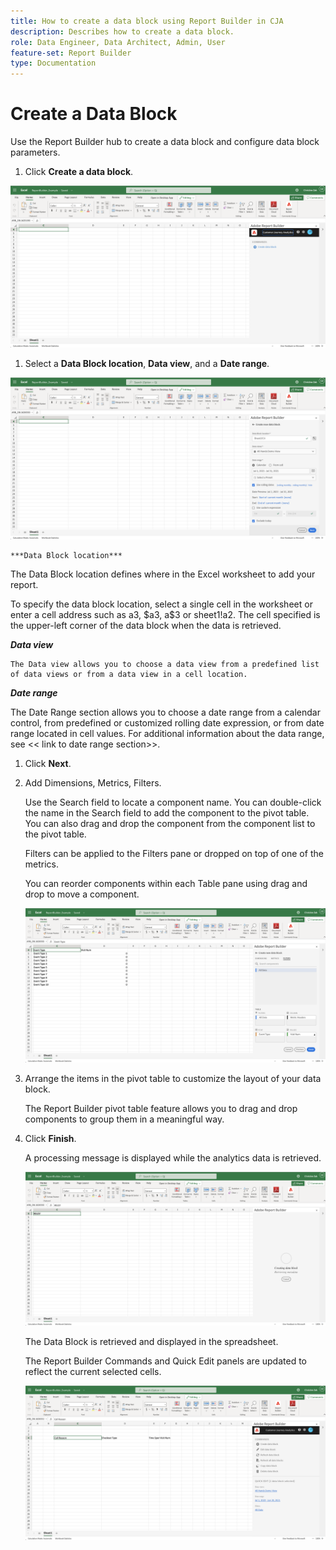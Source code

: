 ```yaml
---
title: How to create a data block using Report Builder in CJA
description: Describes how to create a data block.
role: Data Engineer, Data Architect, Admin, User
feature-set: Report Builder
type: Documentation
---
```


# Create a Data Block

Use the Report Builder hub to create a data block and configure data block parameters.

1.  Click **Create a data block**.

   ![image file](./assets/create_data_block.png)

1.  Select a **Data Block location**, **Data view**, and a **Date range**.

   ![image file](./assets/create_data_block2.png)

    ***Data Block location***

   The Data Block location defines where in the Excel worksheet to add your report.

   To specify the data block location, select a single cell in the worksheet or enter a cell address such as a3, \$a3, a\$3 or sheet1!a2. The cell specified is the upper-left corner of the data block when the data is retrieved.

   ***Data view***

    The Data view allows you to choose a data view from a predefined list of data views or from a data view in a cell location.

   ***Date range***

   The Date Range section allows you to choose a date range from a calendar control, from predefined or customized rolling date expression, or from date range located in cell values. For additional information about the data range, see \<\< link to date range section>\>.

1. Click **Next**.

1. Add Dimensions, Metrics, Filters.

   Use the Search field to locate a component name. You can double-click the name in the Search field to add the component to the pivot table. You can also drag and drop the component from the component list to the pivot table.

   Filters can be applied to the Filters pane or dropped on top of one of the metrics.

   You can reorder components within each Table pane using drag and drop to move a component.

   ![image file](./assets/create_data_block3.png)

1. Arrange the items in the pivot table to customize the layout of your data block.

   The Report Builder pivot table feature allows you to drag and drop components to group them in a meaningful way.

1. Click **Finish**.

   A processing message is displayed while the analytics data is retrieved.

   ![image file](./assets/create_data_block4.png)

   The Data Block is retrieved and displayed in the spreadsheet.

   The Report Builder Commands and Quick Edit panels are updated to reflect the current selected cells.

   ![image file](./assets/create_data_block5.png)
